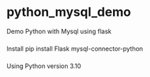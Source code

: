 # python_mysql_demo
Demo Python with Mysql using flask

###
Install
pip install Flask mysql-connector-python
###
Using Python version 3.10
